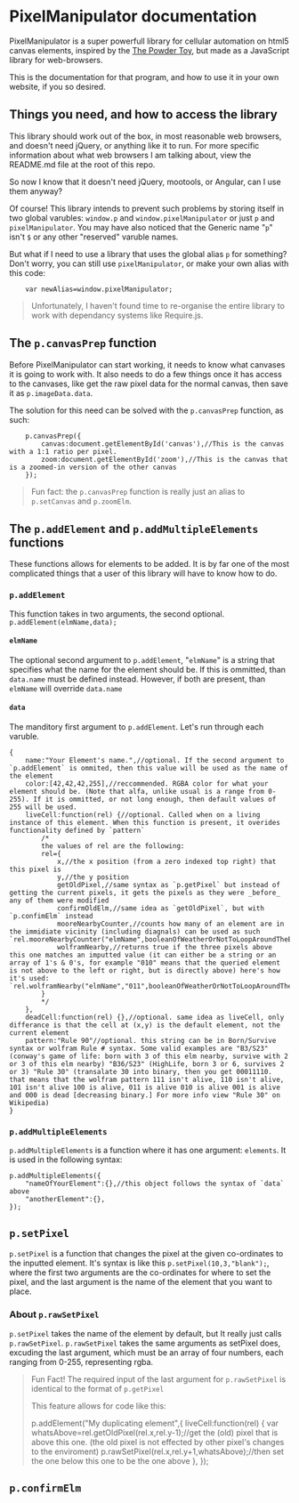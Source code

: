 # PixelManipulator documentation

PixelManipulator is a super powerfull library for cellular automation on html5 canvas elements, inspired by the [The Powder Toy](https://powdertoy.co.uk/), but made as a JavaScript library for web-browsers.

This is the documentation for that program, and how to use it in your own website, if you so desired.

## Things you need, and how to access the library

This library should work out of the box, in most reasonable web browsers, and doesn't need jQuery, or anything like it to run.
For more specific information about what web browsers I am talking about, view the README.md file at the root of this repo.

So now I know that it doesn't need jQuery, mootools, or Angular, can I use them anyway?

Of course! This library intends to prevent such problems by storing itself in two global varubles: `window.p` and `window.pixelManipulator` or just `p` and `pixelManipulator`.
You may have also noticed that the Generic name "`p`" isn't `$` or any other "reserved" varuble names.

But what if I need to use a library that uses the global alias `p` for something? Don't worry, you can still use `pixelManipulator`, or make your own alias with this code:

		var newAlias=window.pixelManipulator;

> Unfortunately, I haven't found time to re-organise the entire library to work with dependancy systems like Require.js.

## The `p.canvasPrep` function

Before PixelManipulator can start working, it needs to know what canvases it is going to work with.
It also needs to do a few things once it has access to the canvases, like get the raw pixel data for the normal canvas, then save it as `p.imageData.data`.

The solution for this need can be solved with the `p.canvasPrep` function, as such:

		p.canvasPrep({
			canvas:document.getElementById('canvas'),//This is the canvas with a 1:1 ratio per pixel.
			zoom:document.getElementById('zoom'),//This is the canvas that is a zoomed-in version of the other canvas
		});

> Fun fact: the `p.canvasPrep` function is really just an alias to `p.setCanvas` and `p.zoomElm`.

## The `p.addElement` and `p.addMultipleElements` functions

These functions allows for elements to be added.
It is by far one of the most complicated things that a user of this library will have to know how to do.

### `p.addElement`

This function takes in two arguments, the second optional. `p.addElement(elmName,data);`

#### `elmName`

The optional second argument to `p.addElement`, "`elmName`" is a string that specifies what the name for the element should be.
If this is ommitted, than `data.name` must be defined instead.
However, if both are present, than `elmName` will override `data.name`

#### `data`

The manditory first argument to `p.addElement`.
Let's run through each varuble.

	{
		name:"Your Element's name.",//optional. If the second argument to `p.addElement` is ommited, then this value will be used as the name of the element
		color:[42,42,42,255],//reccommended. RGBA color for what your element should be. (Note that alfa, unlike usual is a range from 0-255). If it is ommitted, or not long enough, then default values of 255 will be used.
		liveCell:function(rel) {//optional. Called when on a living instance of this element. When this function is present, it overides functionality defined by `pattern`
			/*
			the values of rel are the following:
			rel={
				x,//the x position (from a zero indexed top right) that this pixel is
				y,//the y position
				getOldPixel,//same syntax as `p.getPixel` but instead of getting the current pixels, it gets the pixels as they were _before_ any of them were modified 
				confirmOldElm,//same idea as `getOldPixel`, but with `p.confimElm` instead
				mooreNearbyCounter,//counts how many of an element are in the immidiate vicinity (including diagnals) can be used as such `rel.mooreNearbyCounter("elmName",booleanOfWeatherOrNotToLoopAroundTheEdgesOfTheScreen);
				wolframNearby,//returns true if the three pixels above this one matches an imputted value (it can either be a string or an array of 1's & 0's, for example "010" means that the queried element is not above to the left or right, but is directly above) here's how it's used: `rel.wolframNearby("elmName","011",booleanOfWeatherOrNotToLoopAroundTheEdgesOfTheScreen);`
			}
			*/
		},
		deadCell:function(rel) {},//optional. same idea as liveCell, only differance is that the cell at (x,y) is the default element, not the current element
		pattern:"Rule 90"//optional. this string can be in Born/Survive syntax or wolfram Rule # syntax. Some valid examples are "B3/S23" (conway's game of life: born with 3 of this elm nearby, survive with 2 or 3 of this elm nearby) "B36/S23" (HighLife, born 3 or 6, survives 2 or 3) "Rule 30" (transalate 30 into binary, then you get 00011110. that means that the wolfram pattern 111 isn't alive, 110 isn't alive, 101 isn't alive 100 is alive, 011 is alive 010 is alive 001 is alive and 000 is dead [decreasing binary.] For more info view "Rule 30" on Wikipedia)
	}

### `p.addMultipleElements`

`p.addMultipleElements` is a function where it has one argument: `elements`.
It is used in the following syntax:

	p.addMultipleElements({
    	"nameOfYourElement":{},//this object follows the syntax of `data` above
        "anotherElement":{},
    });

## `p.setPixel`

`p.setPixel` is a function that changes the pixel at the given co-ordinates to the inputted element.
It's syntax is like this `p.setPixel(10,3,"blank");`, where the first two arguments are the co-ordinates for where to set the pixel, and the last argument is the name of the element that you want to place.

### About `p.rawSetPixel`

`p.setPixel` takes the name of the element by default, but It really just calls `p.rawSetPixel`.
`p.rawSetPixel` takes the same arguments as setPixel does, excuding the last argument, which must be an array of four numbers, each ranging from 0-255, representing rgba.

>Fun Fact! The required input of the last argument for `p.rawSetPixel` is identical to the format of `p.getPixel`
>
>This feature allows for code like this:
>
>	p.addElement("My duplicating element",{
>		liveCell:function(rel) {
>			var whatsAbove=rel.getOldPixel(rel.x,rel.y-1);//get the (old) pixel that is above this one. (the old pixel is not effected by other pixel's changes to the enviroment)
>			p.rawSetPixel(rel.x,rel.y+1,whatsAbove);//then set the one below this one to be the one above
>		},
>	});

## `p.confirmElm`


